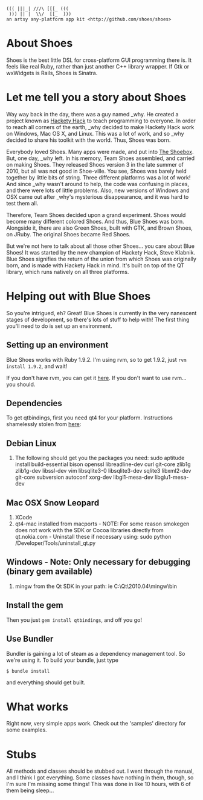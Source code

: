     ((( |||_| ///\ [[[_ (((
     ))) || |  \\/  [[_  )))
    an artsy any-platform app kit <http://github.com/shoes/shoes>

# About Shoes

Shoes is the best little DSL for cross-platform GUI programming there is. It feels like real Ruby, rather than just another C++ library wrapper. If Gtk or wxWidgets is Rails, Shoes is Sinatra.

# Let me tell you a story about Shoes

  Way way back in the day, there was a guy named \_why. He created a project known as [Hackety Hack](http://hackety-hack.com) to teach programming to everyone. In order to reach all corners of the earth, \_why decided to make Hackety Hack work on Windows, Mac OS X, and Linux. This was a lot of work, and so \_why decided to share his toolkit with the world. Thus, Shoes was born.

Everybody loved Shoes. Many apps were made, and put into [The Shoebox](http://the-shoebox.org/). But, one day, \_why left. In his memory, Team Shoes assembled, and carried on making Shoes. They released Shoes version 3 in the late summer of 2010, but all was not good in Shoe-ville. You see, Shoes was barely held together by little bits of string. Three different platforms was a lot of work! And since \_why wasn't around to help, the code was confusing in places, and there were lots of little problems. Also, new versions of Windows and OSX came out after \_why's mysterious disappearance, and it was hard to test them all.

Therefore, Team Shoes decided upon a grand experiment. Shoes would become many different colored Shoes. And thus, Blue Shoes was born. Alongside it, there are also Green Shoes, built with GTK, and Brown Shoes, on JRuby. The original Shoes became Red Shoes.

But we're not here to talk about all those other Shoes... you care about Blue Shoes! It was started by the new champion of Hackety Hack, Steve Klabnik. Blue Shoes signifies the return of the union from which Shoes was originally born, and is made with Hackety Hack in mind. It's built on top of the QT library, which runs natively on all three platforms.

# Helping out with Blue Shoes

So you're intrigued, eh? Great! Blue Shoes is currently in the very nanescent stages of development, so there's lots of stuff to help with! The first thing you'll need to do is set up an environment.

## Setting up an environment

Blue Shoes works with Ruby 1.9.2. I'm using rvm, so to get 1.9.2, just `rvm install 1.9.2`, and wait!

If you don't have rvm, you can get it [here](http://rvm.beginrescueend.com/). If you don't want to use rvm... you should.

## Dependencies 

To get qtbindings, first you need qt4 for your platform. Instructions shamelessly stolen from [here](http://github.com/ryanmelt/qtbindings):

Debian Linux
------------
1. The following should get you the packages you need:
sudo aptitude install build-essential bison openssl 
  libreadline-dev curl git-core zlib1g zlib1g-dev libssl-dev vim
  libsqlite3-0 libsqlite3-dev sqlite3
  libxml2-dev git-core subversion autoconf xorg-dev libgl1-mesa-dev
  libglu1-mesa-dev

Mac OSX Snow Leopard
-----------------------
1. XCode
2. qt4-mac installed from macports - NOTE: For some reason smokegen does
   not work with the SDK or Cocoa libraries directly from qt.nokia.com -
   Uninstall these if necessary using:
   sudo python /Developer/Tools/uninstall_qt.py

Windows - Note: Only necessary for debugging (binary gem available)
--------
1. mingw from the Qt SDK in your path: ie C:\Qt\2010.04\mingw\bin

## Install the gem

Then you just `gem install qtbindings`, and off you go!

## Use Bundler

Bundler is gaining a lot of steam as a dependency management tool. So we're using it. To build your bundle, just type

    $ bundle install

and everything should get built.

# What works

Right now, very simple apps work. Check out the 'samples' directory for some examples.

# Stubs

All methods and classes should be stubbed out. I went through the manual, and I think I got everything. Some classes have nothing in them, though, so I'm sure I'm missing some things! This was done in like 10 hours, with 6 of them being sleep...

